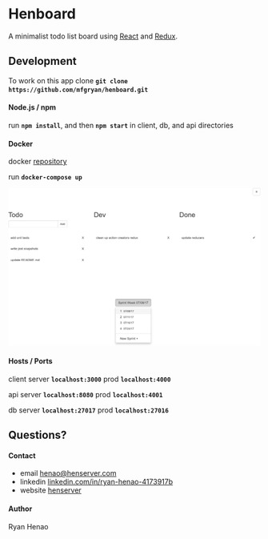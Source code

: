 # Henboard

  A minimalist todo list board using [React](https://facebook.github.io/react/) and [Redux](http://redux.js.org/).
  


## Development

To work on this app clone **`git clone https://github.com/mfgryan/henboard.git`**


  #### Node.js / npm 

  run **`npm install`**, and then **`npm start`** in client, db, and api directories


  #### Docker

  docker [repository](https://hub.docker.com/r/mfgryan/henboard/)
  
  run **`docker-compose up`**

  <img
    src="https://raw.githubusercontent.com/mfgryan/henboard/master/demo.png"
    width="600"
    alt="demo image"/>

  #### Hosts / Ports
  
  client server **`localhost:3000`** prod **`localhost:4000`**
  
  api server **`localhost:8080`** prod **`localhost:4001`**
  
  db server **`localhost:27017`** prod **`localhost:27016`**
  

## Questions?

  #### Contact
  - email [henao@henserver.com](http://www.henserver.com)
  - linkedin [linkedin.com/in/ryan-henao-4173917b](https://www.linkedin.com/in/ryan-henao-4173917b/)
  - website [henserver](http://www.henserver.com)

  #### Author
  Ryan Henao
